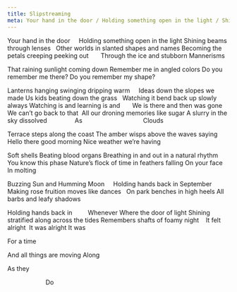 ```yaml
---
title: Slipstreaming
meta: Your hand in the door / Holding something open in the light / Shining beams through lenses / Other worlds in slanted shapes and names
---
```


Your hand in the door
    Holding something open in the light
Shining beams through lenses
  Other worlds in slanted shapes and names <!--excerpt-->
Becoming the petals creeping peeking out
      Through the ice and stubborn
Mannerisms
<br>

That raining sunlight coming down
Remember me in angled colors
Do you remember me there?
Do you remember my shape?
<br>

Lanterns hanging swinging dripping warm
    Ideas down the slopes we made
Us kids beating down the grass
  Watching it bend back up slowly always
Watching is and learning is and
      We is there and then was gone
We can’t go back to that
 All our droning memories like sugar
A slurry in the sky dissolved
               As
                                  Clouds
<br>

Terrace steps along the coast
The amber wisps above the waves saying
Hello there good morning
Nice weather we’re having
<br>

Soft shells
Beating blood organs
Breathing in and out in a natural rhythm
You know this phase
Nature’s flock of time in feathers falling
On your face
In molting
<br>

Buzzing Sun and Humming Moon
    Holding hands back in September
Making rose fruition moves like dances
  On park benches in high heels
All barbs and leafy shadows
<br>

Holding hands back in
        Whenever
Where the door of light
Shining stratified along across the tides
Remembers shafts of foamy night
   It felt alright
 It was alright
It was
<br>

For a time
<br>

And all things are moving
Along
<br>

As they
<br>

                      Do
